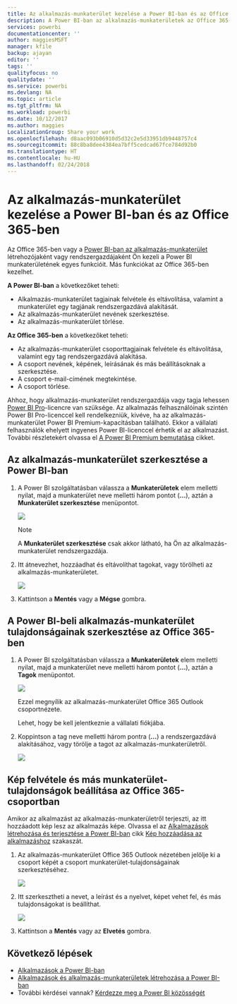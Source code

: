 ```yaml
---
title: Az alkalmazás-munkaterület kezelése a Power BI-ban és az Office 365-ben
description: A Power BI-ban az alkalmazás-munkaterületek az Office 365-csoportokra épülő együttműködési felületek. Az alkalmazás-munkaterületeket a Power BI-ban és az Office 365-ben is kezelheti.
services: powerbi
documentationcenter: ''
author: maggiesMSFT
manager: kfile
backup: ajayan
editor: ''
tags: ''
qualityfocus: no
qualitydate: ''
ms.service: powerbi
ms.devlang: NA
ms.topic: article
ms.tgt_pltfrm: NA
ms.workload: powerbi
ms.date: 10/12/2017
ms.author: maggies
LocalizationGroup: Share your work
ms.openlocfilehash: d8aac093b06910d5d32c2e5d33951db9448757c4
ms.sourcegitcommit: 88c8ba8dee4384ea7bff5cedcad67fce784d92b0
ms.translationtype: HT
ms.contentlocale: hu-HU
ms.lasthandoff: 02/24/2018
---
```

# <a name="manage-your-app-workspace-in-power-bi-and-office-365"></a>Az alkalmazás-munkaterület kezelése a Power BI-ban és az Office 365-ben
Az Office 365-ben vagy a [Power BI-ban az alkalmazás-munkaterület](service-install-use-apps.md) létrehozójaként vagy rendszergazdájaként Ön kezeli a Power BI munkaterületének egyes funkcióit. Más funkciókat az Office 365-ben kezelhet. 

**A Power BI-ban** a következőket teheti:

* Alkalmazás-munkaterület tagjainak felvétele és eltávolítása, valamint a munkaterület egy tagjának rendszergazdává alakítását.
* Az alkalmazás-munkaterület nevének szerkesztése.
* Az alkalmazás-munkaterület törlése.

**Az Office 365-ben** a következőket teheti:

* Az alkalmazás-munkaterület csoporttagjainak felvétele és eltávolítása, valamint egy tag rendszergazdává alakítása.
* A csoport nevének, képének, leírásának és más beállításoknak a szerkesztése.
* A csoport e-mail-címének megtekintése.
* A csoport törlése.

Ahhoz, hogy alkalmazás-munkaterület rendszergazdája vagy tagja lehessen [Power BI Pro](service-free-vs-pro.md)-licencre van szüksége. Az alkalmazás felhasználóinak szintén Power BI Pro-licenccel kell rendelkezniük, kivéve, ha az alkalmazás-munkaterület Power BI Premium-kapacitásban található. Ekkor a vállalati felhasználók ehelyett ingyenes Power BI-licenccel érhetik el az alkalmazást. További részletekért olvassa el [A Power BI Premium bemutatása](service-premium.md) cikket.

## <a name="edit-your-app-workspace-in-power-bi"></a>Az alkalmazás-munkaterület szerkesztése a Power BI-ban
1. A Power BI szolgáltatásban válassza a **Munkaterületek** elem melletti nyilat, majd a munkaterület neve melletti három pontot (**...**), aztán a **Munkaterület szerkesztése** menüpontot. 
   
   ![](media/service-manage-app-workspace-in-power-bi-and-office-365/power-bi-app-ellipsis.png)
   
   > [!NOTE]
   > A **Munkaterület szerkesztése** csak akkor látható, ha Ön az alkalmazás-munkaterület rendszergazdája.
   > 
   > 
2. Itt átnevezhet, hozzáadhat és eltávolíthat tagokat, vagy törölheti az alkalmazás-munkaterületet. 
   
   ![](media/service-manage-app-workspace-in-power-bi-and-office-365/power-bi-app-edit-workspace.png)
3. Kattintson a **Mentés** vagy a **Mégse** gombra.

## <a name="edit-power-bi-app-workspace-properties-in-office-365"></a>A Power BI-beli alkalmazás-munkaterület tulajdonságainak szerkesztése az Office 365-ben
1. A Power BI szolgáltatásban válassza a **Munkaterületek** elem melletti nyilat, majd a munkaterület neve melletti három pontot (**...**), aztán a **Tagok** menüpontot. 
   
   ![](media/service-manage-app-workspace-in-power-bi-and-office-365/power-bi-app-ellipsis.png)
   
   Ezzel megnyílik az alkalmazás-munkaterület Office 365 Outlook csoportnézete.
   
   Lehet, hogy be kell jelentkeznie a vállalati fiókjába.
2. Koppintson a tag neve melletti három pontra (**...**) a rendszergazdává alakításához, vagy törölje a tagot az alkalmazás-munkaterületről. 
   
   ![](media/service-manage-app-workspace-in-power-bi-and-office-365/pbi_managegroupo365.png)

## <a name="add-an-image-and-set-other-workspace-properties-in-the-office-365-group"></a>Kép felvétele és más munkaterület-tulajdonságok beállítása az Office 365-csoportban
Amikor az alkalmazást az alkalmazás-munkaterületről terjeszti, az itt hozzáadott kép lesz az alkalmazás képe. Olvassa el az [Alkalmazások létrehozása és terjesztése a Power BI-ban](service-create-distribute-apps.md) cikk [Kép hozzáadása az alkalmazáshoz](service-create-distribute-apps.md#add-an-image-to-your-app-optional) szakaszát.

1. Az alkalmazás-munkaterület Office 365 Outlook nézetében jelölje ki a csoport képét a csoport munkaterület-tulajdonságainak szerkesztéséhez.
   
   ![](media/service-manage-app-workspace-in-power-bi-and-office-365/pbi_editgroupo365.png)
2. Itt szerkesztheti a nevet, a leírást és a nyelvet, képet vehet fel, és más tulajdonságokat is beállíthat.
   
   ![](media/service-manage-app-workspace-in-power-bi-and-office-365/pbi_editgrpo365dialog.png)
3. Kattintson a **Mentés** vagy az **Elvetés** gombra.

## <a name="next-steps"></a>Következő lépések
* [Alkalmazások a Power BI-ban](service-install-use-apps.md)
* [Alkalmazások és alkalmazás-munkaterületek létrehozása a Power BI-ban](service-create-distribute-apps.md)
* További kérdései vannak? [Kérdezze meg a Power BI közösségét](http://community.powerbi.com/)

